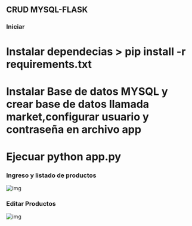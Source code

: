 ## CRUD MYSQL-FLASK


### Iniciar
# Instalar dependecias > pip install -r requirements.txt
# Instalar Base de datos MYSQL y crear base de datos llamada market,configurar usuario y contraseña en archivo app
# Ejecuar python app.py

### Ingreso y listado de productos
![img](https://i.imgur.com/7XSW0s8.png)


### Editar Productos
![img](https://i.imgur.com/Nejd835.png)


